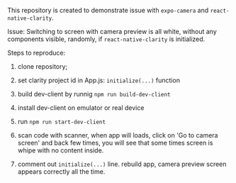This repository is created to demonstrate issue with `expo-camera` and `react-native-clarity`.

Issue: Switching to screen with camera preview is all white, without any components visible, randomly, if `react-native-clarity` is initialized.

Steps to reproduce:

1. clone repository;

2. set clarity project id in App.js: `initialize(...)` function

3. build dev-client by runnig `npm run build-dev-client`

4. install dev-client on emulator or real device

5. run `npm run start-dev-client`

6. scan code with scanner, when app will loads, click on 'Go to camera screen' and back few times, you will see that some times screen is whipe with no content inside.

7. comment out `initialize(...)` line. rebuild app, camera preview screen appears correctly all the time.



